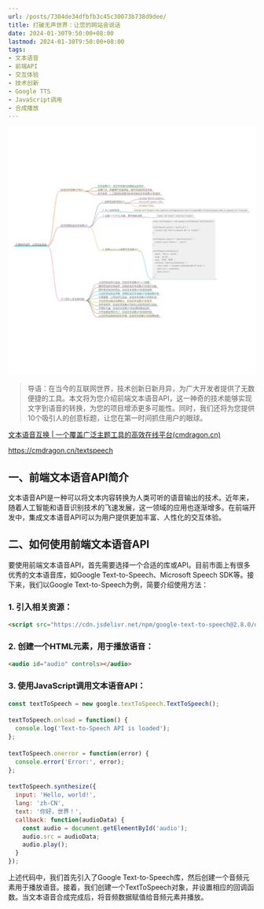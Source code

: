 ```yaml
---
url: /posts/7304de34dfbfb3c45c30073b738d9dee/
title: 打破无声世界：让您的网站会说话
date: 2024-01-30T9:50:00+08:00
lastmod: 2024-01-30T9:50:00+08:00
tags:
- 文本语音
- 前端API
- 交互体验
- 技术创新
- Google TTS
- JavaScript调用
- 合成播放
---
```


<img src="/images/2024_02_03 18_12_02.png" title="2024_02_03 18_12_02.png" alt="2024_02_03 18_12_02.png"/>


> 导语：在当今的互联网世界，技术创新日新月异，为广大开发者提供了无数便捷的工具。本文将为您介绍前端文本语音API，这一神奇的技术能够实现文字到语音的转换，为您的项目增添更多可能性。同时，我们还将为您提供10个吸引人的创意标题，让您在第一时间抓住用户的眼球。

[文本语音互换 | 一个覆盖广泛主题工具的高效在线平台(cmdragon.cn)](https://cmdragon.cn/textspeech)

https://cmdragon.cn/textspeech

## 一、前端文本语音API简介

文本语音API是一种可以将文本内容转换为人类可听的语音输出的技术。近年来，随着人工智能和语音识别技术的飞速发展，这一领域的应用也逐渐增多。在前端开发中，集成文本语音API可以为用户提供更加丰富、人性化的交互体验。

## 二、如何使用前端文本语音API

要使用前端文本语音API，首先需要选择一个合适的库或API。目前市面上有很多优秀的文本语音库，如Google Text-to-Speech、Microsoft Speech SDK等。接下来，我们以Google Text-to-Speech为例，简要介绍使用方法：

### 1. 引入相关资源：

```html
<script src="https://cdn.jsdelivr.net/npm/google-text-to-speech@2.8.0/dist/google_text_to-speech.js"></script>
```

### 2. 创建一个HTML元素，用于播放语音：

```html
<audio id="audio" controls></audio>
```

### 3. 使用JavaScript调用文本语音API：

```javascript
const textToSpeech = new google.textToSpeech.TextToSpeech();

textToSpeech.onload = function() {
  console.log('Text-to-Speech API is loaded');
};

textToSpeech.onerror = function(error) {
  console.error('Error:', error);
};

textToSpeech.synthesize({
  input: 'Hello, world!',
  lang: 'zh-CN',
  text: '你好，世界！',
  callback: function(audioData) {
    const audio = document.getElementById('audio');
    audio.src = audioData;
    audio.play();
  }
});
```

上述代码中，我们首先引入了Google Text-to-Speech库，然后创建一个音频元素用于播放语音。接着，我们创建一个TextToSpeech对象，并设置相应的回调函数。当文本语音合成完成后，将音频数据赋值给音频元素并播放。
